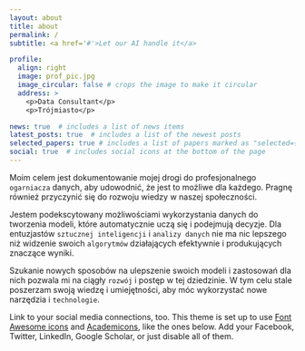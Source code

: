 ```yaml
---
layout: about
title: about
permalink: /
subtitle: <a href='#'>Let our AI handle it</a>

profile:
  align: right
  image: prof_pic.jpg
  image_circular: false # crops the image to make it circular
  address: >
    <p>Data Consultant</p>
    <p>Trójmiasto</p>

news: true  # includes a list of news items
latest_posts: true  # includes a list of the newest posts
selected_papers: true # includes a list of papers marked as "selected={true}"
social: true  # includes social icons at the bottom of the page
---
```


Moim celem jest dokumentowanie mojej drogi do profesjonalnego `ogarniacza` danych, aby udowodnić, że jest to możliwe dla każdego. Pragnę również przyczynić się do rozwoju wiedzy w naszej społeczności.

Jestem podekscytowany możliwościami wykorzystania danych do tworzenia modeli, które automatycznie uczą się i podejmują decyzje. Dla entuzjastów `sztucznej inteligencji` i `analizy danych` nie ma nic lepszego niż widzenie swoich `algorytmów` działających efektywnie i produkujących znaczące wyniki.

Szukanie nowych sposobów na ulepszenie swoich modeli i zastosowań dla nich pozwala mi na ciągły `rozwój` i postęp w tej dziedzinie. W tym celu stale poszerzam swoją wiedzę i umiejętności, aby móc wykorzystać nowe narzędzia i `technologie`. 

Link to your social media connections, too. This theme is set up to use [Font Awesome icons](https://fontawesome.com/) and [Academicons](https://jpswalsh.github.io/academicons/), like the ones below. Add your Facebook, Twitter, LinkedIn, Google Scholar, or just disable all of them.